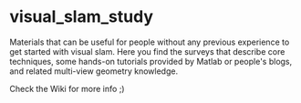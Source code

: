 # visual_slam_study
Materials that can be useful for people without any previous experience to get started with visual slam. 
Here you find the surveys that describe core techniques, some hands-on tutorials provided by Matlab or people's blogs, and related multi-view geometry knowledge. 

Check the Wiki for more info ;)
